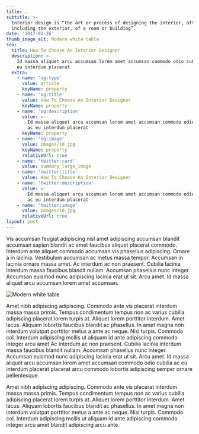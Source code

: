 ```yaml
---
title: .
subtitle: >-
  Interior design is “the art or process of designing the interior, often
  including the exterior, of a room or building”.
date: '2017-03-26'
thumb_image_alt: Modern white table
seo:
  title: How To Choose An Interior Designer
  description: >-
    Id massa aliquet arcu accumsan lorem amet accumsan commodo odio cubilia ac
    eu interdum placerat
  extra:
    - name: 'og:type'
      value: article
      keyName: property
    - name: 'og:title'
      value: How To Choose An Interior Designer
      keyName: property
    - name: 'og:description'
      value: >-
        Id massa aliquet arcu accumsan lorem amet accumsan commodo odio cubilia
        ac eu interdum placerat
      keyName: property
    - name: 'og:image'
      value: images/10.jpg
      keyName: property
      relativeUrl: true
    - name: 'twitter:card'
      value: summary_large_image
    - name: 'twitter:title'
      value: How To Choose An Interior Designer
    - name: 'twitter:description'
      value: >-
        Id massa aliquet arcu accumsan lorem amet accumsan commodo odio cubilia
        ac eu interdum placerat
    - name: 'twitter:image'
      value: images/10.jpg
      relativeUrl: true
layout: post
---
```


Vis accumsan feugiat adipiscing nisl amet adipiscing accumsan blandit accumsan sapien blandit ac amet faucibus aliquet placerat commodo. Interdum ante aliquet commodo accumsan vis phasellus adipiscing. Ornare a in lacinia. Vestibulum accumsan ac metus massa tempor. Accumsan in lacinia ornare massa amet. Ac interdum ac non praesent. Cubilia lacinia interdum massa faucibus blandit nullam. Accumsan phasellus nunc integer. Accumsan euismod nunc adipiscing lacinia erat ut sit. Arcu amet. Id massa aliquet arcu accumsan lorem amet accumsan.

![Modern white table](/images/10.jpg)

Amet nibh adipiscing adipiscing. Commodo ante vis placerat interdum massa massa primis. Tempus condimentum tempus non ac varius cubilia adipiscing placerat lorem turpis at. Aliquet lorem porttitor interdum. Amet lacus. Aliquam lobortis faucibus blandit ac phasellus. In amet magna non interdum volutpat porttitor metus a ante ac neque. Nisi turpis. Commodo col. Interdum adipiscing mollis ut aliquam id ante adipiscing commodo integer arcu amet Ac interdum ac non praesent. Cubilia lacinia interdum massa faucibus blandit nullam. Accumsan phasellus nunc integer. Accumsan euismod nunc adipiscing lacinia erat ut sit. Arcu amet. Id massa aliquet arcu accumsan lorem amet accumsan commodo odio cubilia ac eu interdum placerat placerat arcu commodo lobortis adipiscing semper ornare pellentesque.

Amet nibh adipiscing adipiscing. Commodo ante vis placerat interdum massa massa primis. Tempus condimentum tempus non ac varius cubilia adipiscing placerat lorem turpis at. Aliquet lorem porttitor interdum. Amet lacus. Aliquam lobortis faucibus blandit ac phasellus. In amet magna non interdum volutpat porttitor metus a ante ac neque. Nisi turpis. Commodo col. Interdum adipiscing mollis ut aliquam id ante adipiscing commodo integer arcu amet blandit adipiscing arcu ante.
